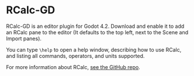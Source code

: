 # RCalc-GD

RCalc-GD is an editor plugin for Godot 4.2. Download and enable it to add an RCalc pane to the editor (It defaults to the top left, next to the Scene and Import panes).

You can type `\help` to open a help window, describing how to use RCalc, and listing all commands, operators, and units supported.

For more information about RCalc, [see the GitHub repo](https://github.com/gelvinp/rcalc).
